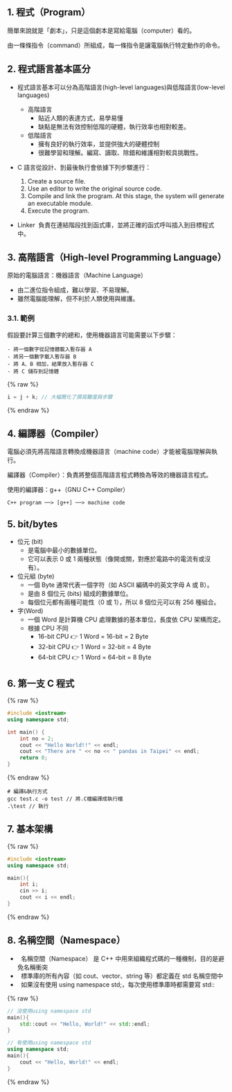 ## 1. 程式（Program）

簡單來說就是「劇本」，只是這個劇本是寫給電腦（computer）看的。

由一條條指令（command）所組成，每一條指令是讓電腦執行特定動作的命令。

## 2. 程式語言基本區分

-   程式語言基本可以分為高階語言(high-level languages)與低階語言(low-level languages)

    -   高階語言
        -   貼近人類的表達方式，易學易懂
        -   缺點是無法有效控制低階的硬體，執行效率也相對較差。
    -   低階語言
        -   擁有良好的執行效率，並提供強大的硬體控制
        -   很難學習和理解。編寫、讀取、除錯和維護相對較具挑戰性。

-   C 語言從設計、到最後執行會依據下列步驟進行：

    1. Create a source file.
    2. Use an editor to write the original source code.
    3. Compile and link the program. At this stage, the system will generate an executable module.
    4. Execute the program.

-   Linker  負責在連結階段找到函式庫，並將正確的函式呼叫插入到目標程式中。

## 3. 高階語言（High-level Programming Language）

原始的電腦語言：機器語言（Machine Language）

-   由二進位指令組成，難以學習、不易理解。
-   雖然電腦能理解，但不利於人類使用與維護。

### 3.1. 範例

假設要計算三個數字的總和，使用機器語言可能需要以下步驟：

```
- 將一個數字從記憶體載入暫存器 A
- 將另一個數字載入暫存器 B
- 將 A、B 相加，結果放入暫存器 C
- 將 C 儲存到記憶體
```

{% raw %}

```cpp
i = j + k; // 大幅簡化了撰寫難度與步驟
```

{% endraw %}

## 4. 編譯器（Compiler）

電腦必須先將高階語言轉換成機器語言（machine code）才能被電腦理解與執行。

編譯器（Compiler）：負責將整個高階語言程式轉換為等效的機器語言程式。

使用的編譯器：g++（GNU C++ Compiler）

```
C++ program ──> [g++] ──> machine code
```

## 5. bit/bytes

-   位元 (bit)
    -   是電腦中最小的數據單位。
    -   它可以表示 0 或 1 兩種狀態（像開或關，對應於電路中的電流有或沒有）。
-   位元組 (byte)
    -   一個 Byte 通常代表一個字符（如 ASCII 編碼中的英文字母 A 或 B）。
    -   是由 8 個位元 (bits) 組成的數據單位。
    -   每個位元都有兩種可能性（0 或 1），所以 8 個位元可以有 256 種組合。
-   字(Word)
    -   一個 Word 是計算機 CPU 處理數據的基本單位，長度依 CPU 架構而定。
    -   根據 CPU 不同
        -   16-bit CPU 👉 1 Word = 16-bit = 2 Byte
        -   32-bit CPU 👉 1 Word = 32-bit = 4 Byte
        -   64-bit CPU 👉 1 Word = 64-bit = 8 Byte

## 6. 第一支 C 程式

{% raw %}

```cpp
#include <iostream>
using namespace std;

int main() {
    int no = 2;
    cout << "Hello World!!" << endl;
    cout << "There are " << no << " pandas in Taipei" << endl;
    return 0;
}
```

{% endraw %}

```shell
# 編譯&執行方式
gcc test.c -o test // 將.C檔編譯成執行檔
.\test // 執行
```

## 7. 基本架構

{% raw %}

```cpp
#include <iostream>
using namespace std;

main(){
    int i;
    cin >> i;
    cout << i << endl;
}
```

{% endraw %}


## 8. 名稱空間（Namespace）

-   名稱空間（Namespace） 是 C++ 中用來組織程式碼的一種機制，目的是避免名稱衝突
-   標準庫的所有內容（如 cout、vector、string 等）都定義在 std 名稱空間中
-   如果沒有使用 using namespace std;，每次使用標準庫時都需要寫 std::

{% raw %}
```cpp
// 沒使用using namespace std
main(){
    std::cout << "Hello, World!" << std::endl;
}

// 有使用using namespace std
using namespace std;
main(){
    cout << "Hello, World!" << endl;
}
```
{% endraw %}
